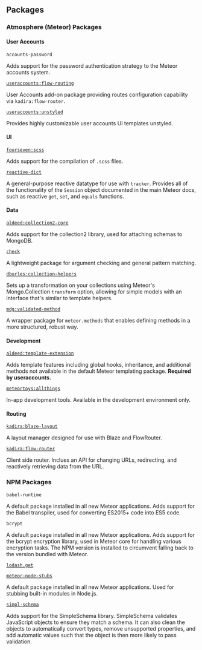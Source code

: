 ## Packages

### Atmosphere (Meteor) Packages
#### User Accounts

`accounts-password`

Adds support for the password authentication strategy to the Meteor accounts system.

[`useraccounts:flow-routing`](https://github.com/meteor-useraccounts/flow-routing/)

User Accounts add-on package providing routes configuration capability via `kadira:flow-router`.

[`useraccounts:unstyled`](https://github.com/meteor-useraccounts/unstyled/)

Provides highly customizable user accounts UI templates unstyled.

#### UI
[`fourseven:scss`](https://github.com/fourseven/meteor-scss)

Adds support for the compilation of `.scss` files.

[`reactive-dict`](https://github.com/meteor/meteor/tree/master/packages/reactive-dict)

A general-purpose reactive datatype for use with `tracker`. Provides all of the functionality of the `Session` object documented in the main Meteor docs, such as reactive `get`, `set`, and `equals` functions.

#### Data
[`aldeed:collection2-core`](https://github.com/aldeed/meteor-collection2-core/)

Adds support for the collection2 library, used for attaching schemas to MongoDB.

[`check`](https://github.com/meteor/meteor/tree/master/packages/check)

A lightweight package for argument checking and general pattern matching.

[`dburles:collection-helpers`](https://github.com/dburles/meteor-collection-helpers/)

Sets up a transformation on your collections using Meteor's Mongo.Collection `transform` option, allowing for simple models with an interface that's similar to template helpers.

[`mdg:validated-method`](https://github.com/meteor/validated-method)

A wrapper package for `meteor.methods` that enables defining methods in a more structured, robust way.


#### Development

[`aldeed:template-extension`](https://github.com/aldeed/meteor-template-extension/)

Adds template features including global hooks, inheritance, and additional methods not available in the default Meteor templating package. __Required by useraccounts.__

[`meteortoys:allthings`](https://github.com/MeteorToys/allthings/)

In-app development tools. Available in the development environment only.


#### Routing
[`kadira:blaze-layout`](https://github.com/kadirahq/blaze-layout/)

A layout manager designed for use with Blaze and FlowRouter.

[`kadira:flow-router`](https://github.com/kadirahq/flow-router/)

Client side router. Inclues an API for changing URLs, redirecting, and reactively retrieving data from the URL.

### NPM Packages
`babel-runtime`

A default package installed in all new Meteor applications. Adds support for the Babel transpiler, used for converting ES2015+ code into ES5 code.

`bcrypt`

A default package installed in all new Meteor applications. Adds support for the bcrypt encryption library, used in Meteor core for handling various encryption tasks. The NPM version is installed to circumvent falling back to the version bundled with Meteor.

[`lodash.get`]()

[`meteor-node-stubs`](https://github.com/meteor/node-stubs)  

A default package installed in all new Meteor applications. Used for stubbing built-in modules in Node.js.

[`simpl-schema`](https://github.com/aldeed/node-simple-schema)  

Adds support for the SimpleSchema library. SimpleSchema validates JavaScript objects to ensure they match a schema. It can also clean the objects to automatically convert types, remove unsupported properties, and add automatic values such that the object is then more likely to pass validation.
